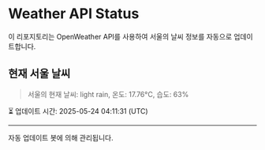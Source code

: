 
# Weather API Status

이 리포지토리는 OpenWeather API를 사용하여 서울의 날씨 정보를 자동으로 업데이트합니다.

## 현재 서울 날씨
> 서울의 현재 날씨: light rain, 온도: 17.76°C, 습도: 63%

⏳ 업데이트 시간: 2025-05-24 04:11:31 (UTC)

---
자동 업데이트 봇에 의해 관리됩니다.
